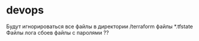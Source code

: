 # devops
Будут игнорироваться все файлы в директории /terraform
файлы *.tfstate
Файлы лога сбоев
файлы с паролями
??
 

